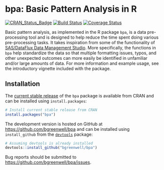 # bpa: Basic Pattern Analysis in R

[![CRAN\_Status\_Badge](http://www.r-pkg.org/badges/version/bpa)](http://cran.r-project.org/package=bpa)
[![Build Status](https://travis-ci.org/bgreenwell/bpa.svg?branch=master)](https://travis-ci.org/bgreenwell/bpa)
[![Coverage Status](https://img.shields.io/codecov/c/github/bgreenwell/bpa.svg)](https://codecov.io/github/bgreenwell/bpa?branch=master)

Basic pattern analysis, as implemented in the R package `bpa`, is a data pre-processing tool and is designed to help reduce the time spent doing various pre-processing tasks. It takes inspiration from some of the functionality of [SAS/DataFlux Data Management Studio](https://support.sas.com/documentation/onlinedoc/dfdmstudio/). More specifically, the functions in `bpa` help standardize the data so that multiple formatting issues, typos, and other unexpected outcomes can more easily be identified in unfamiliar and/or large amounts of data. For more information and example usage, see the introductory vignette included with the package.

## Installation
The [current stable release](http://cran.r-project.org/package=bpa) of the `bpa` package is available from CRAN and can be installed using `install.packages`:
```r
# Install current stable release from CRAN
install.packages("bpa")
```
The development version is hosted on GitHub at https://github.com/bgreenwell/bpa and can be installed using `install_github` from the [`devtools`](https://github.com/hadley/devtools) package:
```r
# Assuming devtools is already installed
devtools::install_github("bgreenwell/bpa")
```
Bug reports should be submitted to https://github.com/bgreenwell/bpa/issues.
